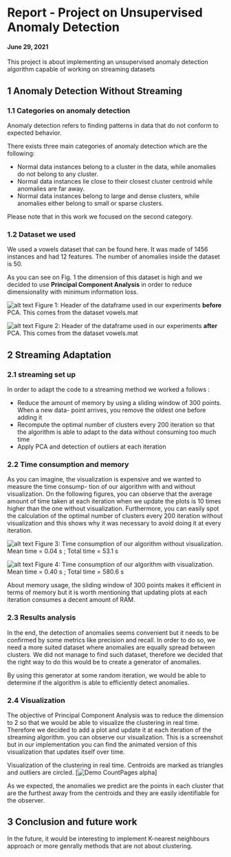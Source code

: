 # Report - Project on Unsupervised Anomaly Detection

#### June 29, 2021

This project is about implementing an unsupervised anomaly detection algorithm capable of
working on streaming datasets

## 1 Anomaly Detection Without Streaming

### 1.1 Categories on anomaly detection

Anomaly detection refers to finding patterns in data that do not conform to expected behavior.

There exists three main categories of anomaly detection which are the following:

- Normal data instances belong to a cluster in the data, while anomalies do not belong to any
    cluster.
- Normal data instances lie close to their closest cluster centroid while anomalies are far away.
- Normal data instances belong to large and dense clusters, while anomalies either belong to
    small or sparse clusters.

Please note that in this work we focused on the second category.

### 1.2 Dataset we used

We used a vowels dataset that can be found here. It was made of 1456 instances and had 12
features. The number of anomalies inside the dataset is 50.

As you can see on Fig. 1 the dimension of this dataset is high and we decided to use **Principal
Component Analysis** in order to reduce dimensionality with minimum information loss.

![alt text](https://github.com/gurokeretcha/Data-Stream-Mining/blob/main/Anomaly%20Detection%20using%20k-means%20in%20streaming/result%20images/Picture4.png "")
Figure 1: Header of the dataframe used in our experiments **before** PCA. This comes from the
dataset vowels.mat

![alt text](https://github.com/gurokeretcha/Data-Stream-Mining/blob/main/Anomaly%20Detection%20using%20k-means%20in%20streaming/result%20images/Picture5.png "")
Figure 2: Header of the dataframe used in our experiments **after** PCA. This comes from the dataset
vowels.mat

## 2 Streaming Adaptation

### 2.1 streaming set up


In order to adapt the code to a streaming method we worked a follows :

- Reduce the amount of memory by using a sliding window of 300 points. When a new data-
    point arrives, you remove the oldest one before adding it
- Recompute the optimal number of clusters every 200 iteration so that the algorithm is able
    to adapt to the data without consuming too much time
- Apply PCA and detection of outliers at each iteration


### 2.2 Time consumption and memory

As you can imagine, the visualization is expensive and we wanted to measure the time consump-
tion of our algorithm with and without visualization. On the following figures, you can observe
that the average amount of time taken at each iteration when we update the plots is 10 times
higher than the one without visualization. Furthermore, you can easily spot the calculation of the
optimal number of clusters every 200 iteration without visualization and this shows why it was
necessary to avoid doing it at every iteration.

![alt text](https://github.com/gurokeretcha/Data-Stream-Mining/blob/main/Anomaly%20Detection%20using%20k-means%20in%20streaming/result%20images/Picture2.png "")
Figure 3: Time consumption of our algorithm without visualization. Mean time = 0.04 s ; Total
time = 53.1 s


![alt text](https://github.com/gurokeretcha/Data-Stream-Mining/blob/main/Anomaly%20Detection%20using%20k-means%20in%20streaming/result%20images/Picture1.png "")
Figure 4: Time consumption of our algorithm with visualization. Mean time = 0.40 s ; Total time =
580.6 s

About memory usage, the sliding window of 300 points makes it efficient in terms of memory but
it is worth mentioning that updating plots at each iteration consumes a decent amount of RAM.

### 2.3 Results analysis

In the end, the detection of anomalies seems convenient but it needs to be confirmed by some
metrics like precision and recall. In order to do so, we need a more suited dataset where anomalies
are equally spread between clusters. We did not manage to find such dataset, therefore we decided
that the right way to do this would be to create a generator of anomalies.

By using this generator at some random iteration, we would be able to determine if the algorithm
is able to efficiently detect anomalies.


### 2.4 Visualization

The objective of Principal Component Analysis was to reduce the dimension to 2 so that we would
be able to visualize the clustering in real time. Therefore we decided to add a plot and update it
at each iteration of the streaming algorithm.  you can observe our visualization. This is a
screenshot but in our implementation you can find the animated version of this visualization that
updates itself over time.

Visualization of the clustering in real time. Centroids are marked as triangles and outliers
are circled.
[![Demo CountPages alpha](https://media1.giphy.com/media/zZfz8MLmHy62ZIhLNP/giphy.gif?cid=790b7611330efcee86b9ec264e32c4452d88513b61bb367d&rid=giphy.gif&ct=g)]


As we expected, the anomalies we predict are the points in each cluster that are the furthest away
from the centroids and they are easily identifiable for the observer.

## 3 Conclusion and future work

In the future, it would be interesting to implement K-nearest neighbours approach or more genrally methods that are not about clustering.



